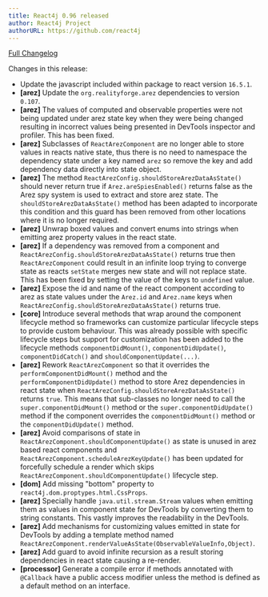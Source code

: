 ```yaml
---
title: React4j 0.96 released
author: React4j Project
authorURL: https://github.com/react4j
---
```


[Full Changelog](https://github.com/react4j/react4j/compare/v0.95...v0.96)

Changes in this release:

* Update the javascript included within package to react version `16.5.1`.
* **\[arez\]** Update the `org.realityforge.arez` dependencies to version `0.107`.
* **\[arez\]** The values of computed and observable properties were not being updated under arez state key
  when they were being changed resulting in incorrect values being presented in DevTools inspector and
  profiler. This has been fixed.
* **\[arez\]** Subclasses of `ReactArezComponent` are no longer able to store values in reacts native state,
  thus there is no need to namespace the dependency state under a key named `arez` so remove the key and add
  dependency data directly into state object.
* **\[arez\]** The method `ReactArezConfig.shouldStoreArezDataAsState()` should never return true if
  `Arez.areSpiesEnabled()` returns false as the Arez spy system is used to extract and store arez state. The
  `shouldStoreArezDataAsState()` method has been adapted to incorporate this condition and this guard has been
  removed from other locations where it is no longer required.
* **\[arez\]** Unwrap boxed values and convert enums into strings when emitting arez property values in the
  react state.
* **\[arez\]** If a dependency was removed from a component and `ReactArezConfig.shouldStoreArezDataAsState()`
  returns true then `ReactArezComponent` could result in an infinite loop trying to converge state as reacts
  `setState` merges new state and will not replace state. This has been fixed by setting the value of the keys
  to `undefined` value.
* **\[arez\]** Expose the id and name of the react component according to arez as state values under the
  `Arez.id` and `Arez.name` keys when `ReactArezConfig.shouldStoreArezDataAsState()` returns true.
* **\[core\]** Introduce several methods that wrap around the component lifecycle method so frameworks can
  customize particular lifecycle steps to provide custom behaviour. This was already possible with specific
  lifecycle steps but support for customization has been added to the lifecycle methods `componentDidMount()`,
  `componentDidUpdate()`, `componentDidCatch()` and `shouldComponentUpdate(...)`.
* **\[arez\]** Rework `ReactArezComponent` so that it overrides the `performComponentDidMount()` method and the
  `performComponentDidUpdate()` method to store Arez dependencies in react state when
  `ReactArezConfig.shouldStoreArezDataAsState()` returns `true`. This means that sub-classes no longer need to
  call the `super.componentDidMount()` method or the `super.componentDidUpdate()` method if the component overrides
  the `componentDidMount()` method or the `componentDidUpdate()` method.
* **\[arez\]** Avoid comparisons of state in `ReactArezComponent.shouldComponentUpdate()` as state is unused in arez
  based react components and `ReactArezComponent.scheduleArezKeyUpdate()` has been updated for forcefully schedule
  a render which skips `ReactArezComponent.shouldComponentUpdate()` lifecycle step.
* **\[dom\]** Add missing "bottom" property to `react4j.dom.proptypes.html.CssProps`.
* **\[arez\]** Specially handle `java.util.stream.Stream` values when emitting them as values in component state
  for DevTools by converting them to string constants. This vastly improves the readability in the DevTools.
* **\[arez\]** Add mechanisms for customizing values emitted in state for DevTools by adding a template method
  named `ReactArezComponent.renderValueAsState(ObservableValueInfo,Object)`.
* **\[arez\]** Add guard to avoid infinite recursion as a result storing dependencies in react state causing a
  re-render.
* **\[processor\]** Generate a compile error if methods annotated with `@Callback` have a public access modifier
  unless the method is defined as a default method on an interface.
